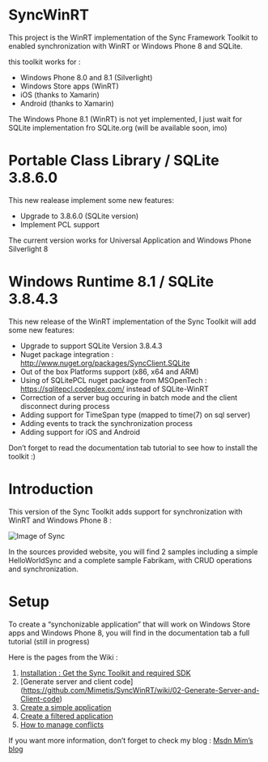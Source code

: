 SyncWinRT
=========

This project is the WinRT implementation of the Sync Framework Toolkit to enabled synchronization with WinRT or Windows Phone 8 and SQLite.

this toolkit works for :
* Windows Phone 8.0 and 8.1 (Silverlight) 
* Windows Store apps (WinRT)
* iOS (thanks to Xamarin)
* Android (thanks to Xamarin)

The Windows Phone 8.1 (WinRT) is not yet implemented, I just wait for SQLite implementation fro SQLite.org (will be available soon, imo)


Portable Class Library / SQLite 3.8.6.0
=========
This new realease implement some new features:
- Upgrade to 3.8.6.0 (SQLite version)
- Implement PCL support

The current version works for Universal Application and Windows Phone Silverlight 8


Windows Runtime 8.1 / SQLite 3.8.4.3
=========

This new release of the WinRT implementation of the Sync Toolkit will add some new features:
- Upgrade to support SQLite Version 3.8.4.3 
- Nuget package integration : http://www.nuget.org/packages/SyncClient.SQLite 
- Out of the box Platforms support (x86, x64 and ARM) 
- Using of SQLitePCL nuget package from MSOpenTech :  https://sqlitepcl.codeplex.com/ instead of SQLite-WinRT   
- Correction of a server bug occuring in batch mode and the client disconnect during process 
- Adding support for TimeSpan type (mapped to time(7) on sql server) 
- Adding events to track the synchronization process 
- Adding support for iOS and Android

Don’t forget to read the documentation tab tutorial to see how to install the toolkit :)

Introduction
=========

This version of the Sync Toolkit adds support for synchronization with WinRT and Windows Phone 8 :

![Image of Sync](http://download-codeplex.sec.s-msft.com/Download?ProjectName=syncwinrt&DownloadId=694394)


In the sources provided website, you will find 2 samples including a simple HelloWorldSync and a complete sample Fabrikam, with CRUD operations and synchronization.

Setup
=========

To create a “synchonizable application” that will work on Windows Store apps and Windows Phone 8, you will find in the documentation tab a full tutorial (still in progress)

Here is the pages from the Wiki :

1. [Installation : Get the Sync Toolkit and required SDK](https://github.com/Mimetis/SyncWinRT/wiki/01-Setup-your-sync-scenario-:-Server-and-Client)
2. [Generate server and client code] (https://github.com/Mimetis/SyncWinRT/wiki/02-Generate-Server-and-Client-code)
3. [Create a simple application](https://github.com/Mimetis/SyncWinRT/wiki/03-Create-a-simple-application)
4. [Create a filtered application](https://github.com/Mimetis/SyncWinRT/wiki/04-Create-a-filtered-application)
5. [How to manage conflicts](https://github.com/Mimetis/SyncWinRT/wiki/05-How-to-manage-conflicts)

If you want more information, don’t forget to check my blog :  [Msdn Mim’s blog](http://aka.ms/seb)



